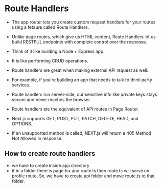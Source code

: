 # Route Handlers

- The app router lets you create custom request handlers for your routes using a fetaure called Route Handlers.

- Unlike page routes, which give us HTML content, Route Handlers let us build RESTFUL endpoints with complete control over the response.

- Think of it like building a Node + Express app.

- It is like performing CRUD operations.

- Route handlers are great when making external API request as well.

- For example, if you're building an app that needs to talk to third-party services.

- Route handlers run server-side, our sensitive info like private keys stays secure and never reaches the browser.

- Route handlers are the equivalent of API routes in Page Router.

- Next.js supports GET, POST, PUT, PATCH, DELETE, HEAD, and OPTIONS.

- If an unsupported method is called, NEXT.js will return a 405 Method Not Allowed in response.

## How to create route handlers
- we have to create inside app directory
- if in a folder there is page.tsx and route.ts then route.ts will serve on profile route. So, we have to create api folder and move route.ts to that folder.